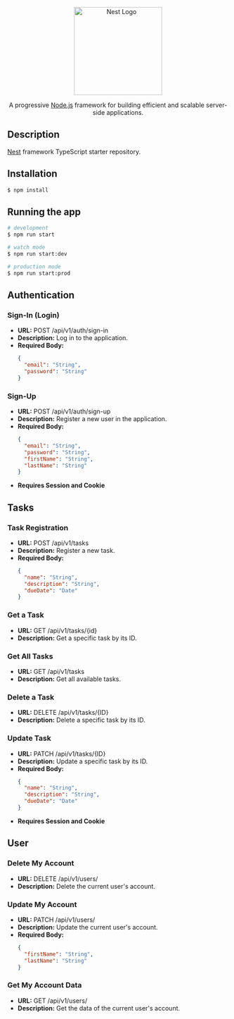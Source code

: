 <p align="center">
  <a href="http://nestjs.com/" target="blank"><img src="https://nestjs.com/img/logo-small.svg" width="200" alt="Nest Logo" /></a>
</p>

[circleci-image]: https://img.shields.io/circleci/build/github/nestjs/nest/master?token=abc123def456
[circleci-url]: https://circleci.com/gh/nestjs/nest

  <p align="center">A progressive <a href="http://nodejs.org" target="_blank">Node.js</a> framework for building efficient and scalable server-side applications.</p>
    <p align="center">


## Description

[Nest](https://github.com/nestjs/nest) framework TypeScript starter repository.

## Installation

```bash
$ npm install
```

## Running the app

```bash
# development
$ npm run start

# watch mode
$ npm run start:dev

# production mode
$ npm run start:prod
```


## Authentication

### Sign-In (Login)

- **URL:** POST /api/v1/auth/sign-in
- **Description:** Log in to the application.
- **Required Body:**
  ```json
  {
    "email": "String",
    "password": "String"
  }
  ```

### Sign-Up

- **URL:** POST /api/v1/auth/sign-up
- **Description:** Register a new user in the application.
- **Required Body:**
  ```json
  {
    "email": "String",
    "password": "String",
    "firstName": "String",
    "lastName": "String"
  }
  ```
- **Requires Session and Cookie**

## Tasks

### Task Registration

- **URL:** POST /api/v1/tasks
- **Description:** Register a new task.
- **Required Body:**
  ```json
  {
    "name": "String",
    "description": "String",
    "dueDate": "Date"
  }
  ```

### Get a Task

- **URL:** GET /api/v1/tasks/{id}
- **Description:** Get a specific task by its ID.

### Get All Tasks

- **URL:** GET /api/v1/tasks
- **Description:** Get all available tasks.

### Delete a Task

- **URL:** DELETE /api/v1/tasks/{ID}
- **Description:** Delete a specific task by its ID.

### Update Task

- **URL:** PATCH /api/v1/tasks/{ID}
- **Description:** Update a specific task by its ID.
- **Required Body:**
  ```json
  {
    "name": "String",
    "description": "String",
    "dueDate": "Date"
  }
  ```
- **Requires Session and Cookie**

## User

### Delete My Account

- **URL:** DELETE /api/v1/users/
- **Description:** Delete the current user's account.

### Update My Account

- **URL:** PATCH /api/v1/users/
- **Description:** Update the current user's account.
- **Required Body:**
  ```json
  {
    "firstName": "String",
    "lastName": "String"
  }
  ```

### Get My Account Data

- **URL:** GET /api/v1/users/
- **Description:** Get the data of the current user's account.
```
